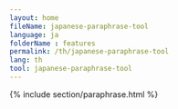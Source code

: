 ```yaml
---
layout: home
fileName: japanese-paraphrase-tool
language: ja
folderName : features
permalink: /th/japanese-paraphrase-tool
lang: th
tool: japanese-paraphrase-tool
---
```

{% include section/paraphrase.html %}